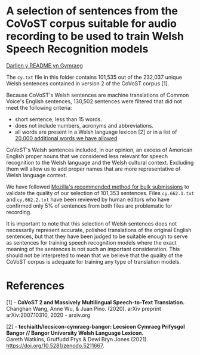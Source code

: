 # A selection of sentences from the CoVoST corpus suitable for audio recording to be used to train Welsh Speech Recognition models

[Darllen y README yn Gymraeg](README.md)

The `cy.txt` file in this folder contains 101,535 out of the 232,037 unique Welsh sentences contained in version 2 of the CoVoST corpus [1].

Because CoVoST's Welsh sentences are machine translations of Common Voice's English sentences, 130,502 sentences were filtered that did not meet the following criteria:

 * short sentence, less than 15 words.
 * does not include numbers, acronyms and abbreviations.
 * all words are present in a Welsh language lexicon [2] or in a list of [20,000 additional words we have allowed](../../src/python/nlp/cy/oov_welsh.txt) 
 
CoVoST's Welsh sentences included, in our opinion, an excess of American English proper nouns that we considered less relevant for speech recognition to the Welsh language and the Welsh cultural context. Excluding them will allow us to add proper names that are more representative of Welsh language context.

We have followed [Mozilla's recommended method for bulk submissions](https://github.com/common-voice/common-voice/blob/main/docs/SENTENCES.md#bulk-submission) to validate the quality of our selection of 101,353 sentences. Files `cy.662.1.txt` and `cy.662.2.txt` have been reviewed by human editors who have confirmed only 5% of sentences from both files are problematic for recording.
 
It is important to note that this selection of Welsh sentences does not necessarily represent accurate, polished translations of the original English sentences, but that they have been judged to be suitable enough to serve as sentences for training speech recognition models where the exact meaning of the sentences is not such an important consideration. This should not be interpreted to mean that we believe that the quality of the CoVoST corpus is adequate for training any type of translation models.



# References

[1] - **CoVoST 2 and Massively Multilingual Speech-to-Text Translation.**<br/>Changhan Wang, Anne Wu, & Juan Pino. (2020).  arXiv preprint arXiv:2007.10310, 2020 - arxiv.org


[2] - **techiaith/lecsicon-cymraeg-bangor: Lecsicon Cymraeg Prifysgol Bangor // Bangor University Welsh Language Lexicon.**<br/>Gareth Watkins, Gruffudd Prys & Dewi Bryn Jones (2021).  https://doi.org/10.5281/zenodo.5211667.

